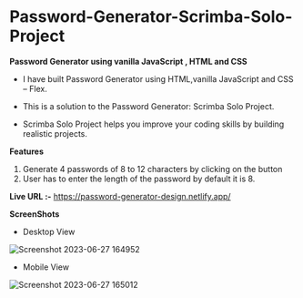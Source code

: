 # Password-Generator-Scrimba-Solo-Project
**Password Generator using vanilla JavaScript , HTML and CSS**

- I have built Password Generator using HTML,vanilla JavaScript and CSS – Flex.
+ This is a solution to the Password Generator: Scrimba Solo Project.
* Scrimba Solo Project helps you improve your coding skills by building realistic projects.

**Features**
1. Generate 4 passwords of 8 to 12 characters by clicking on the button
2. User has to enter the length of the password by default it is 8.
  
**Live URL :-** https://password-generator-design.netlify.app/

**ScreenShots**

- Desktop View
  

![Screenshot 2023-06-27 164952](https://github.com/aratidsa/Password-Generator-Scrimba-Solo-Project/assets/128802362/4a1f0235-a5ff-4f45-8342-6ec9b2ca8c5a)

- Mobile View


![Screenshot 2023-06-27 165012](https://github.com/aratidsa/Password-Generator-Scrimba-Solo-Project/assets/128802362/39eb8ef1-d13d-4476-b469-bcb0f65ca6cb)
